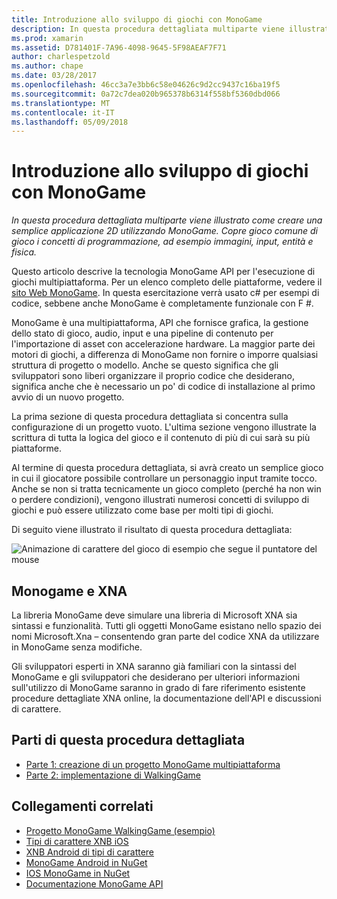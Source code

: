 ```yaml
---
title: Introduzione allo sviluppo di giochi con MonoGame
description: In questa procedura dettagliata multiparte viene illustrato come creare una semplice applicazione 2D utilizzando MonoGame.  Copre gioco comune di gioco i concetti di programmazione, ad esempio immagini, input, entità e fisica.
ms.prod: xamarin
ms.assetid: D781401F-7A96-4098-9645-5F98AEAF7F71
author: charlespetzold
ms.author: chape
ms.date: 03/28/2017
ms.openlocfilehash: 46cc3a7e3bb6c58e04626c9d2cc9437c16ba19f5
ms.sourcegitcommit: 0a72c7dea020b965378b6314f558bf5360dbd066
ms.translationtype: MT
ms.contentlocale: it-IT
ms.lasthandoff: 05/09/2018
---
```

# <a name="introduction-to-game-development-with-monogame"></a>Introduzione allo sviluppo di giochi con MonoGame

_In questa procedura dettagliata multiparte viene illustrato come creare una semplice applicazione 2D utilizzando MonoGame.  Copre gioco comune di gioco i concetti di programmazione, ad esempio immagini, input, entità e fisica._

Questo articolo descrive la tecnologia MonoGame API per l'esecuzione di giochi multipiattaforma. Per un elenco completo delle piattaforme, vedere il [sito Web MonoGame](http://www.monogame.net/). In questa esercitazione verrà usato c# per esempi di codice, sebbene anche MonoGame è completamente funzionale con F #.

MonoGame è una multipiattaforma, API che fornisce grafica, la gestione dello stato di gioco, audio, input e una pipeline di contenuto per l'importazione di asset con accelerazione hardware. La maggior parte dei motori di giochi, a differenza di MonoGame non fornire o imporre qualsiasi struttura di progetto o modello.  Anche se questo significa che gli sviluppatori sono liberi organizzare il proprio codice che desiderano, significa anche che è necessario un po' di codice di installazione al primo avvio di un nuovo progetto.

La prima sezione di questa procedura dettagliata si concentra sulla configurazione di un progetto vuoto. L'ultima sezione vengono illustrate la scrittura di tutta la logica del gioco e il contenuto di più di cui sarà su più piattaforme.

Al termine di questa procedura dettagliata, si avrà creato un semplice gioco in cui il giocatore possibile controllare un personaggio input tramite tocco.  Anche se non si tratta tecnicamente un gioco completo (perché ha non win o perdere condizioni), vengono illustrati numerosi concetti di sviluppo di giochi e può essere utilizzato come base per molti tipi di giochi. 

Di seguito viene illustrato il risultato di questa procedura dettagliata:

![Animazione di carattere del gioco di esempio che segue il puntatore del mouse](images/image1.gif)

## <a name="monogame-and-xna"></a>Monogame e XNA

La libreria MonoGame deve simulare una libreria di Microsoft XNA sia sintassi e funzionalità.  Tutti gli oggetti MonoGame esistano nello spazio dei nomi Microsoft.Xna – consentendo gran parte del codice XNA da utilizzare in MonoGame senza modifiche. 

Gli sviluppatori esperti in XNA saranno già familiari con la sintassi del MonoGame e gli sviluppatori che desiderano per ulteriori informazioni sull'utilizzo di MonoGame saranno in grado di fare riferimento esistente procedure dettagliate XNA online, la documentazione dell'API e discussioni di carattere.


## <a name="walkthrough-parts"></a>Parti di questa procedura dettagliata

- [Parte 1: creazione di un progetto MonoGame multipiattaforma](~/graphics-games/monogame/introduction/part1.md)
- [Parte 2: implementazione di WalkingGame](~/graphics-games/monogame/introduction/part2.md)

## <a name="related-links"></a>Collegamenti correlati

- [Progetto MonoGame WalkingGame (esempio)](https://developer.xamarin.com/samples/mobile/WalkingGameMG/)
- [Tipi di carattere XNB iOS](https://github.com/mono/CocosSharp/tree/master/Samples/GameStarterKit/GameStarterKit/Content/fonts)
- [XNB Android di tipi di carattere](https://github.com/mono/CocosSharp/tree/master/Samples/GameStarterKit/GameStarterKit/Assets/Content/fonts)
- [MonoGame Android in NuGet](https://www.nuget.org/packages/MonoGame.Framework.Android/)
- [IOS MonoGame in NuGet](https://www.nuget.org/packages/MonoGame.Framework.iOS/)
- [Documentazione MonoGame API](http://www.monogame.net/documentation/?page=main)
